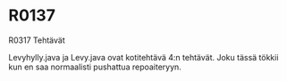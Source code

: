 # R0137
R0317 Tehtävät

Levyhylly.java ja Levy.java ovat kotitehtävä 4:n tehtävät. Joku tässä tökkii kun en saa normaalisti pushattua repoaiteryyn.
